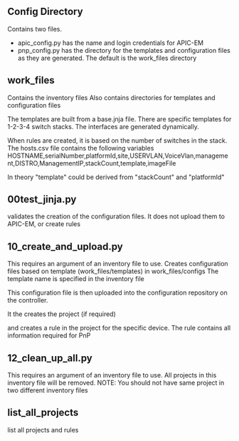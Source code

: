 
## Config Directory
Contains two files.  
- apic_config.py has the name and login credentials for APIC-EM
- pnp_config.py has the directory for the templates and configuration files as they are generated.  The default is the work_files directory

## work_files
Contains the inventory files
Also contains directories for templates and configuration files

The templates are built from a base.jnja file.  There are specific templates for 1-2-3-4 switch stacks.  The interfaces are generated dynamically.

When rules are created, it is based on the number of switches in the stack.
The hosts.csv file contains the following variables
HOSTNAME,serialNumber,platformId,site,USERVLAN,VoiceVlan,management,DISTRO,ManagementIP,stackCount,template,imageFile

In theory "template" could be derived from "stackCount" and "platformId"

## 00test_jinja.py
validates the creation of the configuration files.  It does not upload them to APIC-EM, or create rules

## 10_create_and_upload.py
This requires an argument of an inventory file to use.
Creates configuration files based on template (work_files/templates) in work_files/configs
The template name is specified in the inventory file

This configuration file is then uploaded into the configuration repository on the controller.

It the creates the project (if required)

and creates a rule in the project for the specific device.  The rule contains all information required for PnP

## 12_clean_up_all.py
This requires an argument of an inventory file to use.  All projects in this inventory file will be removed.
NOTE: You should not have same project in two different inventory files

## list_all_projects
list all projects and rules

